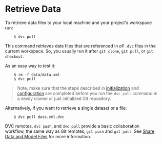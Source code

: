 # Retrieve Data

To retrieve data files to your local machine and your project's workspace run:

```dvc
    $ dvc pull
```

This command retrieves data files that are referenced in _all_ `.dvc` files in
the current workspace. So, you usually run it after `git clone`, `git pull`, or
`git checkout`.

As an easy way to test it:

```dvc
    $ rm -f data/data.xml
    $ dvc pull
```
> Note, make sure that the steps described in
[initialization](/doc/get-started/initialize) and
[configuration](/doc/get-started/configure) are completed before
you run the `dvc pull` command in a newly cloned or just initialized Git
repository.

Alternatively, if you want to retrieve a single dataset or a file:

```dvc
    $ dvc pull data.xml.dvc
```

DVC remotes, `dvc push`, and `dvc pull` provide a basic collaboration workflow,
the same way as Git remotes, `git push` and `git pull`. See
[Share Data and Model Files](/doc/use-cases/share-data-and-model-files)
for more information.

